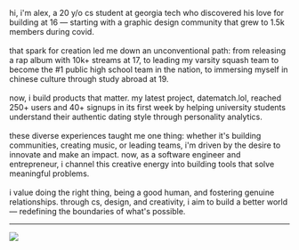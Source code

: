 hi, i'm alex, a 20 y/o cs student at georgia tech who discovered his love for building at 16 — starting with a graphic design community that grew to 1.5k members during covid.<br><br>that spark for creation led me down an unconventional path: from releasing a rap album with 10k+ streams at 17, to leading my varsity squash team to become the #1 public high school team in the nation, to immersing myself in chinese culture through study abroad at 19.<br><br>now, i build products that matter. my latest project, datematch.lol, reached 250+ users and 40+ signups in its first week by helping university students understand their authentic dating style through personality analytics.<br><br>these diverse experiences taught me one thing: whether it's building communities, creating music, or leading teams, i'm driven by the desire to innovate and make an impact. now, as a software engineer and entrepreneur, i channel this creative energy into building tools that solve meaningful problems.<br><br>i value doing the right thing, being a good human, and fostering genuine relationships. through cs, design, and creativity, i aim to build a better world — redefining the boundaries of what's possible. 

---
[![](https://visitcount.itsvg.in/api?id=alewoo&icon=0&color=1)](https://visitcount.itsvg.in)

<!-- Proudly created with GPRM ( https://gprm.itsvg.in ) -->
